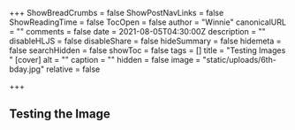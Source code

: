 +++
ShowBreadCrumbs = false
ShowPostNavLinks = false
ShowReadingTime = false
TocOpen = false
author = "Winnie"
canonicalURL = ""
comments = false
date = 2021-08-05T04:30:00Z
description = ""
disableHLJS = false
disableShare = false
hideSummary = false
hidemeta = false
searchHidden = false
showToc = false
tags = []
title = "Testing Images "
[cover]
alt = ""
caption = ""
hidden = false
image = "static/uploads/6th-bday.jpg"
relative = false

+++
## Testing the Image